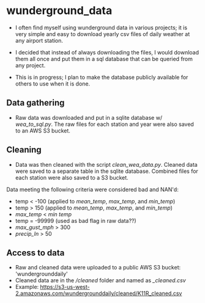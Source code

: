 # wunderground_data

- I often find myself using wunderground data in various projects; it is very simple and easy to download yearly csv files of daily weather at any airport station.

- I decided that instead of always downloading the files, I would download them all once and put them in a sql database that can be queried from any project.

- This is in progress; I plan to make the database publicly available for others to use when it is done.

## Data gathering
- Raw data was downloaded and put in a sqlite database w/ *wea_to_sql.py*. The raw files for each station and year were also saved to an AWS S3 bucket.


## Cleaning

- Data was then cleaned with the script *clean_wea_data.py*. Cleaned data were saved to a separate table in the sqlite database. Combined files for each station were also saved to a S3 bucket.

Data meeting the following criteria were considered bad and NAN'd:
- temp < -100 (applied to *mean_temp*, *max_temp*, and *min_temp*)
- temp > 150 (applied to *mean_temp*, *max_temp*, and *min_temp*)
- *max_temp* < *min temp*
- temp = -99999 (used as bad flag in raw data??)
- *max_gust_mph* > 300
- *precip_In* > 50

## Access to data
- Raw and cleaned data were uploaded to a public AWS S3 bucket: 'wundergrounddaily'
- Cleaned data are in the */cleaned* folder and named as *<station>_cleaned.csv*
- Example: https://s3-us-west-2.amazonaws.com/wundergrounddaily/cleaned/K11R_cleaned.csv
